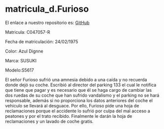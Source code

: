 # matricula_d.Furioso
El enlace a nuestro repositorio es: [GitHub](https://github.com/crltsnch/matricula_d.Furioso.git)

Matricula: C047057-R

Fecha de matriculación: 24/02/1975

Color: Azul Dignne

Marca: SUSUKI

Modelo:S5617

El señor Furioso sufrió una amnesia debido a una caída y no recuerda donde dejó su coche. Escribió al director del parking 133 el cual le notifica que tiene que pagar y es necesario que él se haga cargo de cambiar las dos ruedas de su coche que han sufrido vandalismo y el parking no se hará responsable, además si no proporciona los datos anteriores del coche el vehiculo se llevará al desguace. Por ello, Furioso pide una hoja de reclamaciones porque el accidente lo sufrió por culpa del mal acceso a peatones y por el trato recibido. Finalmente le darán la hoja de reclamaciones y un lavado de coche gratis.
